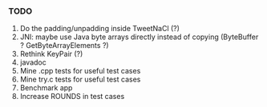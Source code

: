 ### TODO

1. Do the padding/unpadding inside TweetNaCl (?)
2. JNI: maybe use Java byte arrays directly instead of copying (ByteBuffer ? GetByteArrayElements ?)
3. Rethink KeyPair (?)
4. javadoc
6. Mine .cpp tests for useful test cases
7. Mine try.c tests for useful test cases
8. Benchmark app
9. Increase ROUNDS in test cases